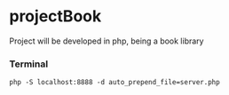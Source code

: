 # projectBook
Project will be developed in php, being a book library

### Terminal
```
php -S localhost:8888 -d auto_prepend_file=server.php
```
